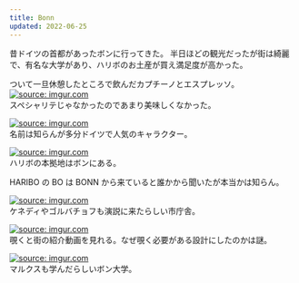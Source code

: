 ```yaml
---
title: Bonn
updated: 2022-06-25
---
```


昔ドイツの首都があったボンに行ってきた。
半日ほどの観光だったが街は綺麗で、有名な大学があり、ハリボのお土産が買え満足度が高かった。

ついて一旦休憩したところで飲んだカプチーノとエスプレッソ。
<a href="https://imgur.com/8hMSbLH"><img src="https://i.imgur.com/8hMSbLH.png" title="source: imgur.com" /></a>  
スペシャリテじゃなかったのであまり美味しくなかった。

<a href="https://imgur.com/Yc6Px10"><img src="https://i.imgur.com/Yc6Px10.png" title="source: imgur.com" /></a>  
名前は知らんが多分ドイツで人気のキャラクター。

<a href="https://imgur.com/rTf7Cev"><img src="https://i.imgur.com/rTf7Cev.png" title="source: imgur.com" /></a>  
ハリボの本拠地はボンにある。

HARIBO の BO は BONN から来ていると誰かから聞いたが本当かは知らん。

<a href="https://imgur.com/yoMtSIS"><img src="https://i.imgur.com/yoMtSIS.png" title="source: imgur.com" /></a>  
ケネディやゴルバチョフも演説に来たらしい市庁舎。

<a href="https://imgur.com/Q98G7DL"><img src="https://i.imgur.com/Q98G7DL.png" title="source: imgur.com" /></a>  
覗くと街の紹介動画を見れる。なぜ覗く必要がある設計にしたのかは謎。

<a href="https://imgur.com/85BOOcG"><img src="https://i.imgur.com/85BOOcG.png" title="source: imgur.com" /></a>  
マルクスも学んだらしいボン大学。
